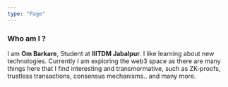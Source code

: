 ```yaml
---
type: "Page"
---
```



### Who am I ?
I am **Om Barkare**, Student at **IIITDM Jabalpur**.
I like learning about new technologies. Currently I am exploring the web3 space as there are many things here that I find interesting and transmormative, such as ZK-proofs, trustless transactions, consensus mechanisms.. and many more.
